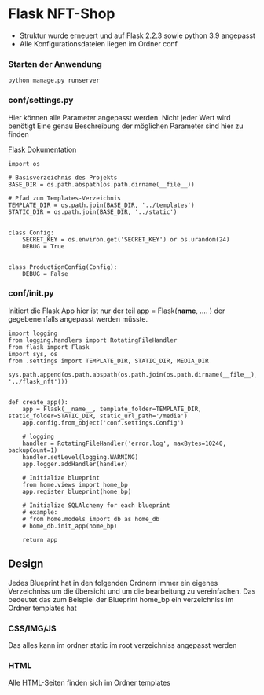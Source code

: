 # Flask NFT-Shop

* Struktur wurde erneuert und auf Flask 2.2.3 sowie python 3.9 angepasst
* Alle Konfigurationsdateien liegen im Ordner conf

### Starten der Anwendung

````
python manage.py runserver
````

### conf/settings.py

Hier können alle Parameter angepasst werden. Nicht jeder Wert wird benötigt
Eine genau Beschreibung der möglichen Parameter sind hier zu finden

[Flask Dokumentation](https://flask.palletsprojects.com/en/2.2.x/config/)
````
import os

# Basisverzeichnis des Projekts
BASE_DIR = os.path.abspath(os.path.dirname(__file__))

# Pfad zum Templates-Verzeichnis
TEMPLATE_DIR = os.path.join(BASE_DIR, '../templates')
STATIC_DIR = os.path.join(BASE_DIR, '../static')


class Config:
    SECRET_KEY = os.environ.get('SECRET_KEY') or os.urandom(24)
    DEBUG = True


class ProductionConfig(Config):
    DEBUG = False

````

### conf/__init__.py
Initiert die Flask App hier ist nur der teil app = Flask(__name__, .... ) der gegebenenfalls
angepasst werden müsste.

````
import logging
from logging.handlers import RotatingFileHandler
from flask import Flask
import sys, os
from .settings import TEMPLATE_DIR, STATIC_DIR, MEDIA_DIR

sys.path.append(os.path.abspath(os.path.join(os.path.dirname(__file__), '../flask_nft')))


def create_app():
    app = Flask(__name__, template_folder=TEMPLATE_DIR, static_folder=STATIC_DIR, static_url_path='/media')
    app.config.from_object('conf.settings.Config')

    # logging
    handler = RotatingFileHandler('error.log', maxBytes=10240, backupCount=1)
    handler.setLevel(logging.WARNING)
    app.logger.addHandler(handler)

    # Initialize blueprint
    from home.views import home_bp
    app.register_blueprint(home_bp)

    # Initialize SQLAlchemy for each blueprint
    # example:
    # from home.models import db as home_db
    # home_db.init_app(home_bp)

    return app

````

## Design

Jedes Blueprint hat in den folgenden Ordnern immer ein eigenes Verzeichniss um die übersicht und um die bearbeitung zu vereinfachen. 
Das bedeutet das zum Beispiel der Blueprint home_bp ein verzeichniss im Ordner templates hat

### CSS/IMG/JS

Das alles kann im ordner static im root verzeichniss angepasst werden

### HTML

Alle HTML-Seiten finden sich im Ordner templates 

